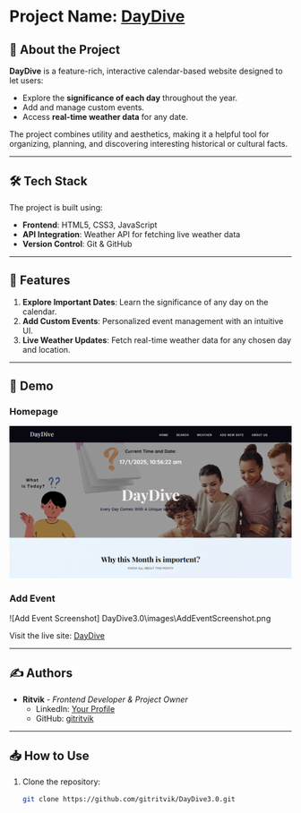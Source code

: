 


# Project Name: [DayDive](https://gitritvik.github.io/DayDive3.0/)

## 🌟 About the Project
**DayDive** is a feature-rich, interactive calendar-based website designed to let users:
- Explore the **significance of each day** throughout the year.
- Add and manage custom events.
- Access **real-time weather data** for any date.

The project combines utility and aesthetics, making it a helpful tool for organizing, planning, and discovering interesting historical or cultural facts.

---

## 🛠️ Tech Stack
The project is built using:
- **Frontend**: HTML5, CSS3, JavaScript
- **API Integration**: Weather API for fetching live weather data
- **Version Control**: Git & GitHub

---

## 🚀 Features
1. **Explore Important Dates**: Learn the significance of any day on the calendar.
2. **Add Custom Events**: Personalized event management with an intuitive UI.
3. **Live Weather Updates**: Fetch real-time weather data for any chosen day and location.

---


## 📸 Demo
### Homepage
 


![Homepage Screenshot](images\HomepageScreenshot.png)
### Add Event
![Add Event Screenshot] DayDive3.0\images\AddEventScreenshot.png

Visit the live site: [DayDive](https://gitritvik.github.io/DayDive3.0/)

---






## ✍️ Authors
- **Ritvik** - *Frontend Developer & Project Owner*
  - LinkedIn: [Your Profile](https://www.linkedin.com/in/your-profile)
  - GitHub: [gitritvik](https://github.com/gitritvik)

---

## 📥 How to Use
1. Clone the repository:
   ```bash
   git clone https://github.com/gitritvik/DayDive3.0.git